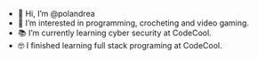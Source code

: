 - 👋 Hi, I’m @polandrea
- 👀 I’m interested in programming, crocheting and video gaming.
- 📚 I’m currently learning cyber security at CodeCool. 
- 🤓 I finished learning full stack programing at CodeCool.

<!---
polandrea/polandrea is a ✨ special ✨ repository because its `README.md` (this file) appears on your GitHub profile.
You can click the Preview link to take a look at your changes.
--->
